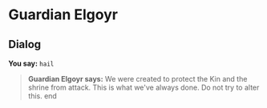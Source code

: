 # Guardian Elgoyr
## Dialog

**You say:** `hail`



>**Guardian Elgoyr says:** We were created to protect the Kin and the shrine from attack. This is what we've always done. Do not try to alter this.
end
